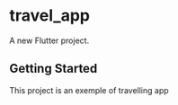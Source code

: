 # travel_app

A new Flutter project.

## Getting Started

This project is an exemple of travelling app